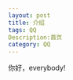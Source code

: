 ```yaml
---
layout: post   
title: 介绍  
tags: QQ         
Description:首页 
category: QQ    
---
```



你好，everybody!